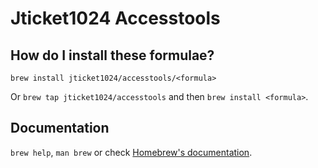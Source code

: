 # Jticket1024 Accesstools

## How do I install these formulae?

`brew install jticket1024/accesstools/<formula>`

Or `brew tap jticket1024/accesstools` and then `brew install <formula>`.

## Documentation

`brew help`, `man brew` or check [Homebrew's documentation](https://docs.brew.sh).
